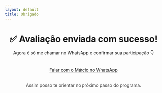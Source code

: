 ```yaml
---
layout: default
title: Obrigado
---
```


<div class="container" style="text-align:center;">
  <h1>✅ Avaliação enviada com sucesso!</h1>
  <p>Agora é só me chamar no WhatsApp e confirmar sua participação 👇</p>

  <div style="margin:2rem 0;">
    <a class="btn" href="https://wa.me/5592981037222?text=Oi%20Márcio,%20acabei%20de%20enviar%20minha%20avaliação!"
       target="_blank">Falar com o Márcio no WhatsApp</a>
  </div>

  <p style="opacity:.8;">Assim posso te orientar no próximo passo do programa.</p>
</div>

